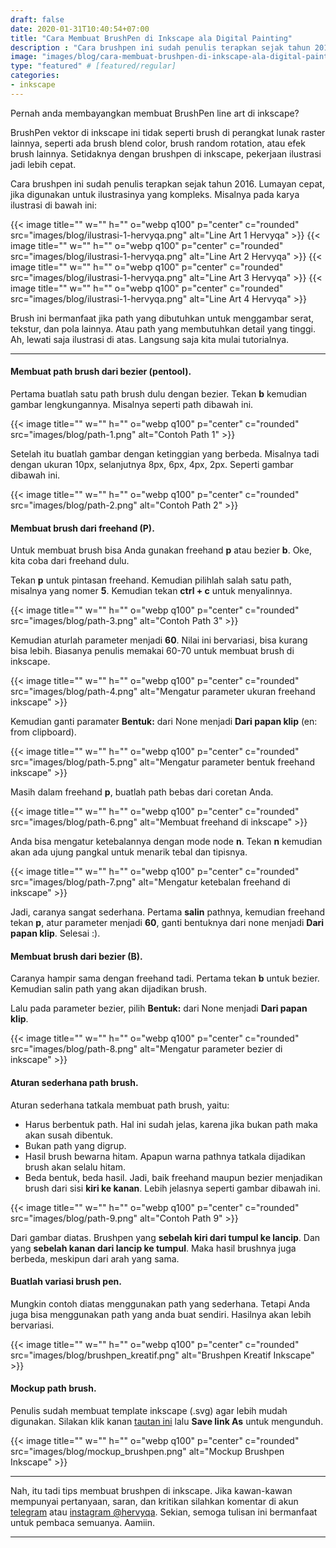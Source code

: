 ```yaml
---
draft: false
date: 2020-01-31T10:40:54+07:00
title: "Cara Membuat BrushPen di Inkscape ala Digital Painting"
description : "Cara brushpen ini sudah penulis terapkan sejak tahun 2016. Setidaknya dengan brushpen di inkscape, membuat karya ilustrasi yang kompleks jadi lebih cepat."
image: "images/blog/cara-membuat-brushpen-di-inkscape-ala-digital-painting.png"
type: "featured" # [featured/regular]
categories:
- inkscape
---
```


Pernah anda membayangkan membuat BrushPen line art di inkscape?

BrushPen vektor di inkscape ini tidak seperti brush di perangkat lunak raster lainnya, seperti ada brush blend color, brush random rotation, atau efek brush lainnya. Setidaknya dengan brushpen di inkscape, pekerjaan ilustrasi jadi lebih cepat.

Cara brushpen ini sudah penulis terapkan sejak tahun 2016. Lumayan cepat, jika digunakan untuk ilustrasinya yang kompleks. Misalnya pada karya ilustrasi di bawah ini:

{{< image title="" w="" h="" o="webp q100" p="center" c="rounded" src="images/blog/ilustrasi-1-hervyqa.png" alt="Line Art 1 Hervyqa" >}}
{{< image title="" w="" h="" o="webp q100" p="center" c="rounded" src="images/blog/ilustrasi-1-hervyqa.png" alt="Line Art 2 Hervyqa" >}}
{{< image title="" w="" h="" o="webp q100" p="center" c="rounded" src="images/blog/ilustrasi-1-hervyqa.png" alt="Line Art 3 Hervyqa" >}}
{{< image title="" w="" h="" o="webp q100" p="center" c="rounded" src="images/blog/ilustrasi-1-hervyqa.png" alt="Line Art 4 Hervyqa" >}}

Brush ini bermanfaat jika path yang dibutuhkan untuk menggambar serat, tekstur, dan pola lainnya.
Atau path yang membutuhkan detail yang tinggi. Ah, lewati saja ilustrasi di atas. Langsung saja kita mulai tutorialnya.

***

#### Membuat path brush dari bezier (pentool).

Pertama buatlah satu path brush dulu dengan bezier. Tekan **b** kemudian gambar lengkungannya. Misalnya seperti path dibawah ini.

{{< image title="" w="" h="" o="webp q100" p="center" c="rounded" src="images/blog/path-1.png" alt="Contoh Path 1" >}}

Setelah itu buatlah gambar dengan ketinggian yang berbeda. Misalnya tadi dengan ukuran 10px, selanjutnya 8px, 6px, 4px, 2px. Seperti gambar dibawah ini.

{{< image title="" w="" h="" o="webp q100" p="center" c="rounded" src="images/blog/path-2.png" alt="Contoh Path 2" >}}

#### Membuat brush dari freehand (P).

Untuk membuat brush bisa Anda gunakan freehand **p** atau bezier **b**. Oke, kita coba dari freehand dulu.

Tekan **p** untuk pintasan freehand. Kemudian pilihlah salah satu path, misalnya yang nomer **5**. Kemudian tekan **ctrl + c** untuk menyalinnya.

{{< image title="" w="" h="" o="webp q100" p="center" c="rounded" src="images/blog/path-3.png" alt="Contoh Path 3" >}}

Kemudian aturlah parameter menjadi **60**. Nilai ini bervariasi, bisa kurang bisa lebih. Biasanya penulis memakai 60-70 untuk membuat brush di inkscape.

{{< image title="" w="" h="" o="webp q100" p="center" c="rounded" src="images/blog/path-4.png" alt="Mengatur parameter ukuran freehand inkscape" >}}

Kemudian ganti paramater **Bentuk:** dari None menjadi **Dari papan klip** (en: from clipboard).

{{< image title="" w="" h="" o="webp q100" p="center" c="rounded" src="images/blog/path-5.png" alt="Mengatur parameter bentuk freehand inkscape" >}}

Masih dalam freehand **p**, buatlah path bebas dari coretan Anda.

{{< image title="" w="" h="" o="webp q100" p="center" c="rounded" src="images/blog/path-6.png" alt="Membuat freehand di inkscape" >}}

Anda bisa mengatur ketebalannya dengan mode node **n**. Tekan **n** kemudian akan ada ujung pangkal untuk menarik tebal dan tipisnya.

{{< image title="" w="" h="" o="webp q100" p="center" c="rounded" src="images/blog/path-7.png" alt="Mengatur ketebalan freehand di inkscape" >}}

Jadi, caranya sangat sederhana. Pertama **salin** pathnya, kemudian freehand tekan **p**, atur parameter menjadi **60**, ganti bentuknya dari none menjadi **Dari papan klip**. Selesai :).

#### Membuat brush dari bezier (B).

Caranya hampir sama dengan freehand tadi. Pertama tekan **b** untuk bezier. Kemudian salin path yang akan dijadikan brush.

Lalu pada parameter bezier, pilih **Bentuk:** dari None menjadi **Dari papan klip**.

{{< image title="" w="" h="" o="webp q100" p="center" c="rounded" src="images/blog/path-8.png" alt="Mengatur parameter bezier di inkscape" >}}

#### Aturan sederhana path brush.

Aturan sederhana tatkala membuat path brush, yaitu:

* Harus berbentuk path. Hal ini sudah jelas, karena jika bukan path maka akan susah dibentuk.
* Bukan path yang digrup.
* Hasil brush bewarna hitam. Apapun warna pathnya tatkala dijadikan brush akan selalu hitam.
* Beda bentuk, beda hasil. Jadi, baik freehand maupun bezier menjadikan brush dari sisi **kiri ke kanan**. Lebih jelasnya seperti gambar dibawah ini.

{{< image title="" w="" h="" o="webp q100" p="center" c="rounded" src="images/blog/path-9.png" alt="Contoh Path 9" >}}

Dari gambar diatas. Brushpen yang **sebelah kiri dari tumpul ke lancip**. Dan yang **sebelah kanan dari lancip ke tumpul**. Maka hasil brushnya juga berbeda, meskipun dari arah yang sama.


#### Buatlah variasi brush pen.

Mungkin contoh diatas menggunakan path yang sederhana. Tetapi Anda juga bisa menggunakan path yang anda buat sendiri. Hasilnya akan lebih bervariasi.

{{< image title="" w="" h="" o="webp q100" p="center" c="rounded" src="images/blog/brushpen_kreatif.png" alt="Brushpen Kreatif Inkscape" >}}

#### Mockup path brush.

Penulis sudah membuat template inkscape (.svg) agar lebih mudah digunakan. Silakan klik kanan [tautan ini](mockup_brushpen.svg) lalu **Save link As** untuk mengunduh.

{{< image title="" w="" h="" o="webp q100" p="center" c="rounded" src="images/blog/mockup_brushpen.png" alt="Mockup Brushpen Inkscape" >}}

***

Nah, itu tadi tips membuat brushpen di inkscape. Jika kawan-kawan mempunyai pertanyaan, saran, dan kritikan silahkan komentar di akun [telegram](https://t.me/hervyqa) atau [instagram @hervyqa](https://instagram.com/hervyqa). Sekian, semoga tulisan ini bermanfaat untuk pembaca semuanya. Aamiin.

***
